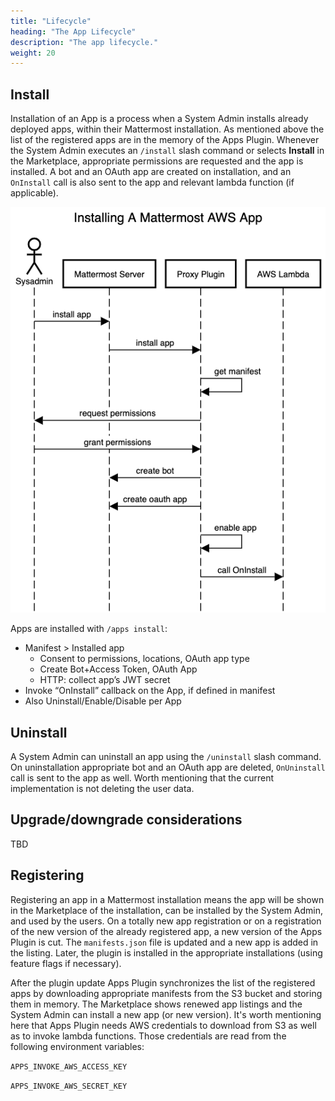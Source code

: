 ```yaml
---
title: "Lifecycle"
heading: "The App Lifecycle"
description: "The app lifecycle."
weight: 20
---
```


## Install

Installation of an App is a process when a System Admin installs already deployed apps, within their Mattermost installation. As mentioned above the list of the registered apps are in the memory of the Apps Plugin. Whenever the System Admin executes an `/install` slash command or selects **Install** in the Marketplace, appropriate permissions are requested and the app is installed. A bot and an OAuth app are created on installation, and an `OnInstall` call is also sent to the app and relevant lambda function (if applicable).

![Flow of installing an app in AWS](install-mm-aws-app.png)

Apps are installed with `/apps install`:

- Manifest > Installed app
  - Consent to permissions, locations, OAuth app type
  - Create Bot+Access Token, OAuth App
  - HTTP: collect app’s JWT secret
- Invoke “OnInstall” callback on the App, if defined in manifest
- Also Uninstall/Enable/Disable per App

## Uninstall

A System Admin can uninstall an app using the `/uninstall` slash command. On uninstallation appropriate bot and an OAuth app are deleted, `OnUninstall` call is sent to the app as well. Worth mentioning that the current implementation is not deleting the user data.

## Upgrade/downgrade considerations

TBD

## Registering

Registering an app in a Mattermost installation means the app will be shown in the Marketplace of the installation, can be installed by the System Admin, and used by the users. On a totally new app registration or on a registration of the new version of the already registered app, a new version of the Apps Plugin is cut. The `manifests.json` file is updated and a new app is added in the listing. Later, the plugin is installed in the appropriate installations (using feature flags if necessary).

After the plugin update Apps Plugin synchronizes the list of the registered apps by downloading appropriate manifests from the S3 bucket and storing them in memory. The Marketplace shows renewed app listings and the System Admin can install a new app (or new version). It's worth mentioning here that Apps Plugin needs AWS credentials to download from S3 as well as to invoke lambda functions. Those credentials are read from the following environment variables:

`APPS_INVOKE_AWS_ACCESS_KEY`

`APPS_INVOKE_AWS_SECRET_KEY`
